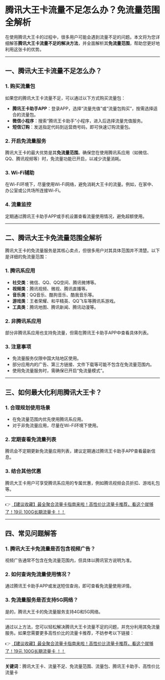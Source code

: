 # 腾讯大王卡流量不足怎么办？免流量范围全解析

在使用腾讯大王卡的过程中，很多用户可能会遇到流量不足的问题。本文将为您详细解答**腾讯大王卡流量不足的解决方法**，并全面解析其**免流量范围**，帮助您更好地利用这张卡的优势。

---

## 一、腾讯大王卡流量不足怎么办？

### 1. **购买流量包**
如果您的腾讯大王卡流量不足，可以通过以下方式购买流量包：
- **腾讯王卡助手APP**：登录APP，选择“流量充值”或“流量包购买”，按需选择适合的流量包。
- **微信小程序**：搜索“腾讯王卡助手”小程序，进入后选择流量充值服务。
- **短信订购**：发送指定代码到运营商号码，即可快速订购流量包。

### 2. **开启免流量服务**
腾讯大王卡的最大优势是其**免流量范围**。确保您在使用腾讯系应用（如微信、QQ、腾讯视频等）时，免流量功能已开启，以减少流量消耗。

### 3. **Wi-Fi辅助**
在Wi-Fi环境下，尽量使用Wi-Fi网络，避免消耗大王卡的流量。例如，在家中、办公室或公共场所连接Wi-Fi。

### 4. **流量监控**
定期通过腾讯王卡助手APP或手机设置查看流量使用情况，避免超额使用。

---

## 二、腾讯大王卡免流量范围全解析

腾讯大王卡的免流量服务是其核心卖点，但很多用户对其具体范围并不清楚。以下是详细的免流量范围：

### 1. **腾讯系应用**
- **社交类**：微信、QQ、QQ空间、腾讯微博等。
- **视频类**：腾讯视频、微视、腾讯直播等。
- **音乐类**：QQ音乐、酷狗音乐、酷我音乐等。
- **游戏类**：王者荣耀、和平精英、QQ飞车等腾讯系游戏。
- **工具类**：腾讯地图、腾讯新闻、腾讯动漫等。

### 2. **非腾讯系应用**
部分非腾讯系应用也支持免流量，但需在腾讯王卡助手APP中查看具体列表。

### 3. **注意事项**
- 免流量服务仅限中国大陆地区使用。
- 部分应用内的广告、第三方链接、文件下载等可能不包含在免流量范围内。
- 使用免流量服务时，需确保已开启“免流量模式”。

---

## 三、如何最大化利用腾讯大王卡？

### 1. **合理规划使用场景**
- 在免流量范围内优先使用腾讯系应用。
- 对于非免流量应用，尽量在Wi-Fi环境下使用。

### 2. **定期查看免流量列表**
腾讯会不定期更新免流量应用列表，建议定期通过腾讯王卡助手APP查看最新信息。

### 3. **结合其他优惠**
腾讯大王卡用户可享受腾讯系应用的专属优惠，例如腾讯视频会员折扣、游戏礼包等。

---

👉 [【建议收藏】最全聚合流量卡指南来啦！高性价比流量卡推荐，看这个就够了！19元 100G长期流量卡 ！！](https://bit.ly/Liuliangka)

---

## 四、常见问题解答

### 1. **腾讯大王卡免流量是否包含视频广告？**
视频广告通常不包含在免流量范围内，但具体以腾讯官方说明为准。

### 2. **如何查询免流量使用情况？**
通过腾讯王卡助手APP或发送短信查询，即可查看免流量使用详情。

### 3. **免流量服务是否支持5G网络？**
是的，腾讯大王卡的免流量服务支持4G和5G网络。

---

通过以上方法，您可以轻松解决腾讯大王卡流量不足的问题，并充分利用其免流量服务。如果您需要更多高性价比的流量卡推荐，不妨参考以下链接：

👉 [【建议收藏】最全聚合流量卡指南来啦！高性价比流量卡推荐，看这个就够了！19元 100G长期流量卡 ！！](https://bit.ly/Liuliangka)

---

**关键词**：腾讯大王卡、流量不足、免流量范围、流量包、腾讯王卡助手、高性价比流量卡